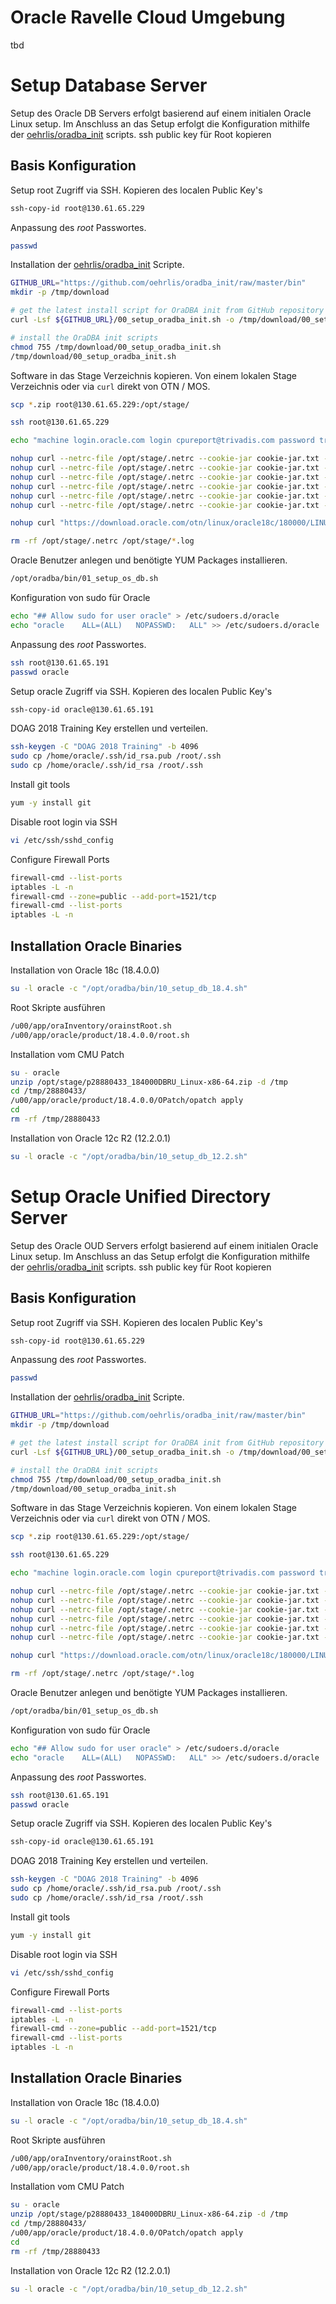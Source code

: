 # Oracle Ravelle Cloud Umgebung

tbd

# Setup Database Server

Setup des Oracle DB Servers erfolgt basierend auf einem initialen Oracle Linux setup. Im Anschluss an das Setup erfolgt die Konfiguration mithilfe der [oehrlis/oradba_init](https://github.com/oehrlis/oradba_init) scripts.
ssh public key für Root kopieren

## Basis Konfiguration

Setup root Zugriff via SSH. Kopieren des localen Public Key's

```bash
ssh-copy-id root@130.61.65.229
```

Anpassung des *root* Passwortes.

```bash
passwd
```

Installation der [oehrlis/oradba_init](https://github.com/oehrlis/oradba_init) Scripte.

```bash
GITHUB_URL="https://github.com/oehrlis/oradba_init/raw/master/bin"
mkdir -p /tmp/download

# get the latest install script for OraDBA init from GitHub repository
curl -Lsf ${GITHUB_URL}/00_setup_oradba_init.sh -o /tmp/download/00_setup_oradba_init.sh

# install the OraDBA init scripts
chmod 755 /tmp/download/00_setup_oradba_init.sh
/tmp/download/00_setup_oradba_init.sh
```

Software in das Stage Verzeichnis kopieren. Von einem lokalen Stage Verzeichnis oder via ``curl`` direkt von OTN / MOS.

```bash
scp *.zip root@130.61.65.229:/opt/stage/

ssh root@130.61.65.229

echo "machine login.oracle.com login cpureport@trivadis.com password tr1vad1$" >/opt/stage/.netrc

nohup curl --netrc-file /opt/stage/.netrc --cookie-jar cookie-jar.txt --location-trusted "https://updates.oracle.com/Orion/Services/download/p28655784_180000_Linux-x86-64.zip?aru=22509982&patch_file=p28655784_180000_Linux-x86-64.zip" -o p28655784_180000_Linux-x86-64.zip >p28655784_180000_Linux-x86-64.log 2>&1 &
nohup curl --netrc-file /opt/stage/.netrc --cookie-jar cookie-jar.txt --location-trusted "https://updates.oracle.com/Orion/Services/download/p28502229_180000_Linux-x86-64.zip?aru=22435400&patch_file=p28502229_180000_Linux-x86-64.zip" -o p28502229_180000_Linux-x86-64.zip >p28502229_180000_Linux-x86-64.log 2>&1 &
nohup curl --netrc-file /opt/stage/.netrc --cookie-jar cookie-jar.txt --location-trusted "https://updates.oracle.com/Orion/Services/download/p6880880_122010_Linux-x86-64.zip?aru=22116395&patch_file=p6880880_122010_Linux-x86-64.zip" -o p6880880_122010_Linux-x86-64.zip >p6880880_122010_Linux-x86-64.log 2>&1 &
nohup curl --netrc-file /opt/stage/.netrc --cookie-jar cookie-jar.txt --location-trusted "https://updates.oracle.com/Orion/Services/download/p28440725_122010_Linux-x86-64.zip?aru=22431985&patch_file=p28440725_122010_Linux-x86-64.zip" -o p28440725_122010_Linux-x86-64.zip >p28440725_122010_Linux-x86-64.log 2>&1 &
nohup curl --netrc-file /opt/stage/.netrc --cookie-jar cookie-jar.txt --location-trusted "https://updates.oracle.com/Orion/Services/download/p28662603_122010_Linux-x86-64.zip?aru=22485591&patch_file=p28662603_122010_Linux-x86-64.zip" -o p28662603_122010_Linux-x86-64.zip >p28662603_122010_Linux-x86-64.log 2>&1 &
nohup curl --netrc-file /opt/stage/.netrc --cookie-jar cookie-jar.txt --location-trusted "https://updates.oracle.com/Orion/Services/download/p28880433_184000DBRU_Linux-x86-64.zip?aru=22556075&patch_file=p28880433_184000DBRU_Linux-x86-64.zip" -o p28880433_184000DBRU_Linux-x86-64.zip >p28880433_184000DBRU_Linux-x86-64.log 2>&1 &

nohup curl "https://download.oracle.com/otn/linux/oracle18c/180000/LINUX.X64_180000_db_home.zip?AuthParam=1542642730_6a167ba6bc76b16ce0ea414d4f91f4a3" -o LINUX.X64_180000_db_home.zip >LINUX.X64_180000_db_home.zip.log 2>&1 &

rm -rf /opt/stage/.netrc /opt/stage/*.log
```

Oracle Benutzer anlegen und benötigte YUM Packages installieren.

```bash
/opt/oradba/bin/01_setup_os_db.sh
```

Konfiguration von sudo für Oracle 

```bash
echo "## Allow sudo for user oracle" > /etc/sudoers.d/oracle
echo "oracle    ALL=(ALL)   NOPASSWD:   ALL" >> /etc/sudoers.d/oracle
```

Anpassung des *root* Passwortes.

```bash
ssh root@130.61.65.191
passwd oracle
```

Setup oracle Zugriff via SSH. Kopieren des localen Public Key's

```bash
ssh-copy-id oracle@130.61.65.191
```

DOAG 2018 Training Key erstellen und verteilen.

```bash
ssh-keygen -C "DOAG 2018 Training" -b 4096
sudo cp /home/oracle/.ssh/id_rsa.pub /root/.ssh
sudo cp /home/oracle/.ssh/id_rsa /root/.ssh
```

Install git tools

```bash
yum -y install git
```

Disable root login via SSH

```bash
vi /etc/ssh/sshd_config
```

Configure Firewall Ports

```bash
firewall-cmd --list-ports
iptables -L -n 
firewall-cmd --zone=public --add-port=1521/tcp
firewall-cmd --list-ports
iptables -L -n 
```

## Installation Oracle Binaries

Installation von Oracle 18c (18.4.0.0)

```bash
su -l oracle -c "/opt/oradba/bin/10_setup_db_18.4.sh"
```

Root Skripte ausführen

```bash
/u00/app/oraInventory/orainstRoot.sh
/u00/app/oracle/product/18.4.0.0/root.sh
```

Installation vom CMU Patch

```bash
su - oracle
unzip /opt/stage/p28880433_184000DBRU_Linux-x86-64.zip -d /tmp
cd /tmp/28880433/
/u00/app/oracle/product/18.4.0.0/OPatch/opatch apply
cd 
rm -rf /tmp/28880433
```

Installation von Oracle 12c R2 (12.2.0.1)

```bash
su -l oracle -c "/opt/oradba/bin/10_setup_db_12.2.sh"
```

# Setup Oracle Unified Directory Server

Setup des Oracle OUD Servers erfolgt basierend auf einem initialen Oracle Linux setup. Im Anschluss an das Setup erfolgt die Konfiguration mithilfe der [oehrlis/oradba_init](https://github.com/oehrlis/oradba_init) scripts.
ssh public key für Root kopieren

## Basis Konfiguration

Setup root Zugriff via SSH. Kopieren des localen Public Key's

```bash
ssh-copy-id root@130.61.65.229
```

Anpassung des *root* Passwortes.

```bash
passwd
```

Installation der [oehrlis/oradba_init](https://github.com/oehrlis/oradba_init) Scripte.

```bash
GITHUB_URL="https://github.com/oehrlis/oradba_init/raw/master/bin"
mkdir -p /tmp/download

# get the latest install script for OraDBA init from GitHub repository
curl -Lsf ${GITHUB_URL}/00_setup_oradba_init.sh -o /tmp/download/00_setup_oradba_init.sh

# install the OraDBA init scripts
chmod 755 /tmp/download/00_setup_oradba_init.sh
/tmp/download/00_setup_oradba_init.sh
```

Software in das Stage Verzeichnis kopieren. Von einem lokalen Stage Verzeichnis oder via ``curl`` direkt von OTN / MOS.

```bash
scp *.zip root@130.61.65.229:/opt/stage/

ssh root@130.61.65.229

echo "machine login.oracle.com login cpureport@trivadis.com password tr1vad1$" >/opt/stage/.netrc

nohup curl --netrc-file /opt/stage/.netrc --cookie-jar cookie-jar.txt --location-trusted "https://updates.oracle.com/Orion/Services/download/p28655784_180000_Linux-x86-64.zip?aru=22509982&patch_file=p28655784_180000_Linux-x86-64.zip" -o p28655784_180000_Linux-x86-64.zip >p28655784_180000_Linux-x86-64.log 2>&1 &
nohup curl --netrc-file /opt/stage/.netrc --cookie-jar cookie-jar.txt --location-trusted "https://updates.oracle.com/Orion/Services/download/p28502229_180000_Linux-x86-64.zip?aru=22435400&patch_file=p28502229_180000_Linux-x86-64.zip" -o p28502229_180000_Linux-x86-64.zip >p28502229_180000_Linux-x86-64.log 2>&1 &
nohup curl --netrc-file /opt/stage/.netrc --cookie-jar cookie-jar.txt --location-trusted "https://updates.oracle.com/Orion/Services/download/p6880880_122010_Linux-x86-64.zip?aru=22116395&patch_file=p6880880_122010_Linux-x86-64.zip" -o p6880880_122010_Linux-x86-64.zip >p6880880_122010_Linux-x86-64.log 2>&1 &
nohup curl --netrc-file /opt/stage/.netrc --cookie-jar cookie-jar.txt --location-trusted "https://updates.oracle.com/Orion/Services/download/p28440725_122010_Linux-x86-64.zip?aru=22431985&patch_file=p28440725_122010_Linux-x86-64.zip" -o p28440725_122010_Linux-x86-64.zip >p28440725_122010_Linux-x86-64.log 2>&1 &
nohup curl --netrc-file /opt/stage/.netrc --cookie-jar cookie-jar.txt --location-trusted "https://updates.oracle.com/Orion/Services/download/p28662603_122010_Linux-x86-64.zip?aru=22485591&patch_file=p28662603_122010_Linux-x86-64.zip" -o p28662603_122010_Linux-x86-64.zip >p28662603_122010_Linux-x86-64.log 2>&1 &
nohup curl --netrc-file /opt/stage/.netrc --cookie-jar cookie-jar.txt --location-trusted "https://updates.oracle.com/Orion/Services/download/p28880433_184000DBRU_Linux-x86-64.zip?aru=22556075&patch_file=p28880433_184000DBRU_Linux-x86-64.zip" -o p28880433_184000DBRU_Linux-x86-64.zip >p28880433_184000DBRU_Linux-x86-64.log 2>&1 &

nohup curl "https://download.oracle.com/otn/linux/oracle18c/180000/LINUX.X64_180000_db_home.zip?AuthParam=1542642730_6a167ba6bc76b16ce0ea414d4f91f4a3" -o LINUX.X64_180000_db_home.zip >LINUX.X64_180000_db_home.zip.log 2>&1 &

rm -rf /opt/stage/.netrc /opt/stage/*.log
```

Oracle Benutzer anlegen und benötigte YUM Packages installieren.

```bash
/opt/oradba/bin/01_setup_os_db.sh
```

Konfiguration von sudo für Oracle 

```bash
echo "## Allow sudo for user oracle" > /etc/sudoers.d/oracle
echo "oracle    ALL=(ALL)   NOPASSWD:   ALL" >> /etc/sudoers.d/oracle
```

Anpassung des *root* Passwortes.

```bash
ssh root@130.61.65.191
passwd oracle
```

Setup oracle Zugriff via SSH. Kopieren des localen Public Key's

```bash
ssh-copy-id oracle@130.61.65.191
```

DOAG 2018 Training Key erstellen und verteilen.

```bash
ssh-keygen -C "DOAG 2018 Training" -b 4096
sudo cp /home/oracle/.ssh/id_rsa.pub /root/.ssh
sudo cp /home/oracle/.ssh/id_rsa /root/.ssh
```

Install git tools

```bash
yum -y install git
```

Disable root login via SSH

```bash
vi /etc/ssh/sshd_config
```

Configure Firewall Ports

```bash
firewall-cmd --list-ports
iptables -L -n 
firewall-cmd --zone=public --add-port=1521/tcp
firewall-cmd --list-ports
iptables -L -n 
```

## Installation Oracle Binaries

Installation von Oracle 18c (18.4.0.0)

```bash
su -l oracle -c "/opt/oradba/bin/10_setup_db_18.4.sh"
```

Root Skripte ausführen

```bash
/u00/app/oraInventory/orainstRoot.sh
/u00/app/oracle/product/18.4.0.0/root.sh
```

Installation vom CMU Patch

```bash
su - oracle
unzip /opt/stage/p28880433_184000DBRU_Linux-x86-64.zip -d /tmp
cd /tmp/28880433/
/u00/app/oracle/product/18.4.0.0/OPatch/opatch apply
cd 
rm -rf /tmp/28880433
```

Installation von Oracle 12c R2 (12.2.0.1)

```bash
su -l oracle -c "/opt/oradba/bin/10_setup_db_12.2.sh"
```